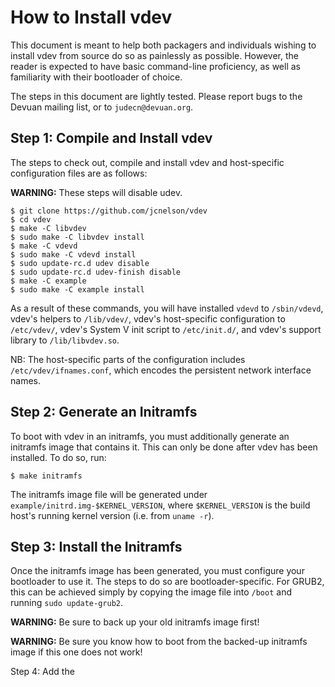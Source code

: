 How to Install vdev
===================

This document is meant to help both packagers and individuals wishing to install vdev from source do so as painlessly as possible.  However, the reader is expected to have basic command-line proficiency, as well as familiarity with their bootloader of choice.

The steps in this document are lightly tested.  Please report bugs to the Devuan mailing list, or to `judecn@devuan.org`.

Step 1: Compile and Install vdev
--------------------------------


The steps to check out, compile and install vdev and host-specific configuration files are as follows:

**WARNING:** These steps will disable udev.

    $ git clone https://github.com/jcnelson/vdev
    $ cd vdev
    $ make -C libvdev
    $ sudo make -C libvdev install
    $ make -C vdevd
    $ sudo make -C vdevd install
    $ sudo update-rc.d udev disable
    $ sudo update-rc.d udev-finish disable
    $ make -C example
    $ sudo make -C example install

As a result of these commands, you will have installed `vdevd` to `/sbin/vdevd`, vdev's helpers to `/lib/vdev/`, vdev's host-specific configuration to `/etc/vdev/`, vdev's System V init script to `/etc/init.d/`, and vdev's support library to `/lib/libvdev.so`.

NB: The host-specific parts of the configuration includes `/etc/vdev/ifnames.conf`, which encodes the persistent network interface names.

Step 2: Generate an Initramfs
-----------------------------

To boot with vdev in an initramfs, you must additionally generate an initramfs image that contains it.  This can only be done after vdev has been installed.  To do so, run:

    $ make initramfs

The initramfs image file will be generated under `example/initrd.img-$KERNEL_VERSION`, where `$KERNEL_VERSION` is the build host's running kernel version (i.e. from `uname -r`).

Step 3: Install the Initramfs
-----------------------------

Once the initramfs image has been generated, you must configure your bootloader to use it.  The steps to do so are bootloader-specific.  For GRUB2, this can be achieved simply by copying the image file into `/boot` and running `sudo update-grub2`.

**WARNING:** Be sure to back up your old initramfs image first!

**WARNING:** Be sure you know how to boot from the backed-up initramfs image if this one does not work!

Step 4: Add the
